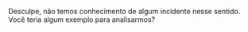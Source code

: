 Desculpe, não temos conhecimento de algum incidente nesse sentido. Você teria algum exemplo para analisarmos?